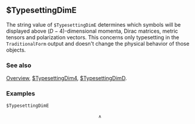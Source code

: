 ## $TypesettingDimE

The string value of `$TypesettingDimE` determines which symbols will be displayed above $(D-4)$-dimensional momenta, Dirac matrices, metric tensors and polarization vectors. This concerns only typesetting in the `TraditionalForm` output and doesn't change the physical behavior of those objects.

### See also

[Overview](Extra/FeynCalc.md), [\$TypesettingDim4](\$TypesettingDim4.md), [\$TypesettingDimD](\$TypesettingDimD.md).

### Examples

```mathematica
$TypesettingDimE
```

$${}^{\wedge}$$